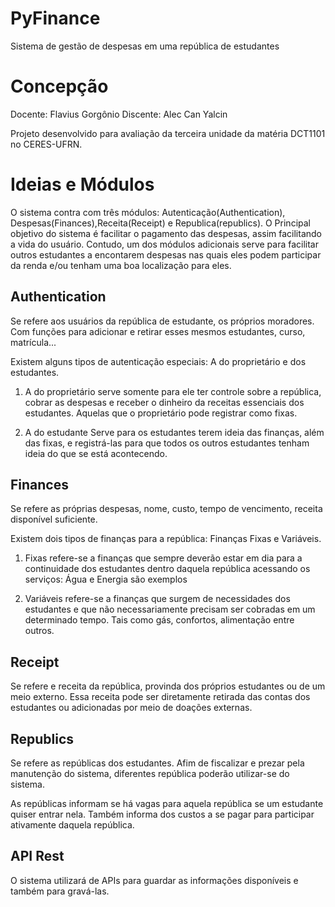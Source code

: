 # PyFinance
Sistema de gestão de despesas em uma república de estudantes

# Concepção
Docente: Flavius Gorgônio
Discente: Alec Can Yalcin

Projeto desenvolvido para avaliação da terceira unidade da matéria DCT1101 no CERES-UFRN.

# Ideias e Módulos

O sistema contra com três módulos: Autenticação(Authentication), Despesas(Finances),Receita(Receipt) e Republica(republics). O Principal objetivo do sistema é facilitar o pagamento das despesas, assim facilitando a vida do usuário. Contudo, um dos módulos adicionais serve para facilitar outros estudantes a encontarem despesas nas quais eles podem participar da renda e/ou tenham uma boa localização para eles.

## Authentication

Se refere aos usuários da república de estudante, os próprios moradores. Com funções para adicionar
e retirar esses mesmos estudantes, curso, matrícula...

Existem alguns tipos de autenticação especiais: A do proprietário e dos estudantes.

1. A do proprietário
serve somente para ele ter controle sobre a república, cobrar as despesas e receber o dinheiro da
receitas essenciais dos estudantes. Aquelas que o proprietário pode registrar como fixas.

2. A do estudante
Serve para os estudantes terem ideia das finanças, além das fixas, e registrá-las para que todos
os outros estudantes tenham ideia do que se está acontecendo.

## Finances

Se refere as próprias despesas, nome, custo, tempo de vencimento, receita disponível suficiente.

Existem dois tipos de finanças para a república: Finanças Fixas e Variáveis.

1. Fixas
refere-se a finanças que sempre deverão estar em dia para a continuidade dos estudantes dentro
daquela república acessando os serviços: Água e Energia são exemplos

2. Variáveis
refere-se a finanças que surgem de necessidades dos estudantes e que não necessariamente precisam
ser cobradas em um determinado tempo. Tais como gás, confortos, alimentação entre outros.

## Receipt

Se refere e receita da república, provinda dos próprios estudantes ou de um meio externo. Essa receita
pode ser diretamente retirada das contas dos estudantes ou adicionadas por meio de doações externas.

## Republics

Se refere as repúblicas dos estudantes. Afim de fiscalizar e prezar pela manutenção do sistema, diferentes república poderão utilizar-se do sistema.

As repúblicas informam se há vagas para aquela república se um estudante quiser entrar nela. Também informa dos custos a se pagar para participar ativamente daquela república.

## API Rest

O sistema utilizará de APIs para guardar as informações disponíveis e também para gravá-las.